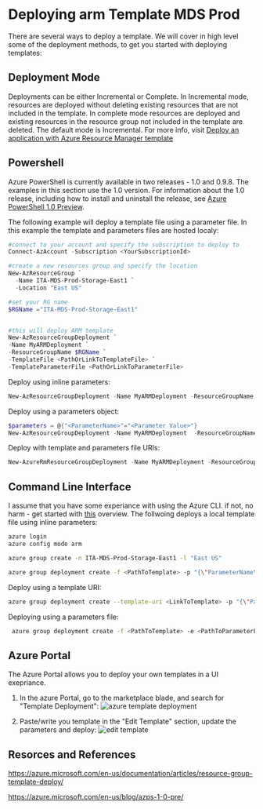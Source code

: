 #  Deploying arm Template MDS Prod
There are several ways to deploy a template.
We will cover in high level some of the deployment methods, to get you started with deploying templates:

## Deployment Mode
Deployments can be either Incremental or Complete. In Incremental mode, resources are deployed without deleting existing resources that are not included in the template. In complete mode resources are deployed and existing resources in the resource group not included in the template are deleted. The default mode is Incremental. For more info, visit [Deploy an application with Azure Resource Manager template](https://azure.microsoft.com/en-gb/documentation/articles/resource-group-template-deploy/)

## Powershell
Azure PowerShell is currently available in two releases - 1.0 and 0.9.8. The examples in this section use the 1.0 version.
For information about the 1.0 release, including how to install and uninstall the release, see [Azure PowerShell 1.0 Preview](https://azure.microsoft.com/en-us/blog/azps-1-0-pre/). 

The following example will deploy a template file using a parameter file. In this example the template and parameters files are hosted localy:
```powershell
#connect to your account and specify the subscription to deploy to
Connect-AzAccount -Subscription <YourSubscriptionId>

#create a new resources group and specify the location
New-AzResourceGroup `
  -Name ITA-MDS-Prod-Storage-East1 `
  -Location "East US"

#set your RG name
$RGName ="ITA-MDS-Prod-Storage-East1"


#this will deploy ARM template
New-AzResourceGroupDeployment `
-Name MyARMDeployment `
-ResourceGroupName $RGName `
-TemplateFile <PathOrLinkToTemplateFile> `
-TemplateParameterFile <PathOrLinkToParameterFile>
```

Deploy using inline parameters:
```powershell
New-AzResourceGroupDeployment -Name MyARMDeployment -ResourceGroupName ITA-MDS-Prod-Storage-East1  -TemplateFile <PathOrLinkToTemplate> -myParameterName "parameterValue"
```

Deploy using a parameters object:
```powershell
$parameters = @{"<ParameterName>"="<Parameter Value>"}
New-AzResourceGroupDeployment -Name MyARMDeployment  -ResourceGroupName ITA-MDS-Prod-Storage-East1 -TemplateFile <PathOrLinkToTemplate> -TemplateParameterObject $parameters
```

Deploy with template and parameters file URIs:
```powershell
New-AzureRmResourceGroupDeployment -Name MyARMDeployment -ResourceGroupName ITA-MDS-Prod-Storage-East1 -TemplateUri <template uri> -TemplateParameterUri <parameters file uri>
```
## Command Line Interface
I assume that you have some experiance with using the Azure CLI. if not, no harm - get started with [this](https://azure.microsoft.com/en-us/documentation/articles/xplat-cli-azure-resource-manager/) overview.
The follwoing deploys a local template file using inline parameters:
```bash
azure login
azure config mode arm

azure group create -n ITA-MDS-Prod-Storage-East1 -l "East US"

azure group deployment create -f <PathToTemplate> -p "{\"ParameterName\":{\"value\":\"ParameterValue\"}}" -g ITA-MDS-Prod-Storage-East1 -n MyARMDeployment
```
Deploy using a template URI:
```bash
azure group deployment create --template-uri <LinkToTemplate> -p "{\"ParameterName\":{\"value\":\"ParameterValue\"}}" -g ITA-MDS-Prod-Storage-East1 -n MyARMDeployment
 ```
 
Deploying using a parameters file:
```bash
 azure group deployment create -f <PathToTemplate> -e <PathToParameterFile> -g  -n MyARMDeployment
```

## Azure Portal
The Azure Portal allows you to deploy your own templates in a UI exepriance. 

1. In the azure Portal, go to the marketplace blade, and search for "Template Deployment":
![azure template deployment](../images/template_deployment_portal1.png)

2. Paste/write you template in the "Edit Template" section, update the parameters and deploy:
![edit template](../images/template_deployment_portal2.png)

## Resorces and References
https://azure.microsoft.com/en-us/documentation/articles/resource-group-template-deploy/

https://azure.microsoft.com/en-us/blog/azps-1-0-pre/